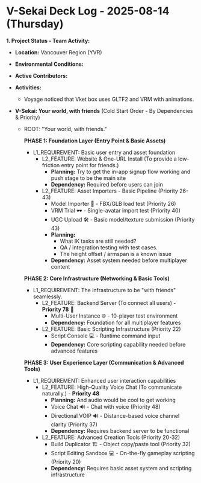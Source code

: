 # V-Sekai Deck Log - 2025-08-14 (Thursday)

**1. Project Status - Team Activity:**

- **Location:** Vancouver Region (YVR)
- **Environmental Conditions:**

- **Active Contributors:**
- **Activities:**
  - Voyage noticed that Vket box uses GLTF2 and VRM with animations.
- **V-Sekai: Your world, with friends** (Cold Start Order - By Dependencies & Priority)
  - ROOT: "Your world, with friends."
    
    **PHASE 1: Foundation Layer (Entry Point & Basic Assets)**
    - L1_REQUIREMENT: Basic user entry and asset foundation
      - L2_FEATURE: Website & One-URL Install (To provide a low-friction entry point for friends.)
        - **Planning:** Try to get the in-app signup flow working and push stage to be the main site
        - **Dependency:** Required before users can join
      - L2_FEATURE: Asset Importers - Basic Pipeline (Priority 26-43)
        - Model Importer 🎨 - FBX/GLB load test (Priority 26)
        - VRM Trial 🕶️ - Single-avatar import test (Priority 40) 
        - UGC Upload 🛠️ - Basic model/texture submission (Priority 43)
        - **Planning:**
          - What IK tasks are still needed?
          - QA / integration testing with test cases.
          - The height offset / armspan is a known issue
        - **Dependency:** Asset system needed before multiplayer content

    **PHASE 2: Core Infrastructure (Networking & Basic Tools)**
    - L1_REQUIREMENT: The infrastructure to be "with friends" seamlessly.
      - L2_FEATURE: Backend Server (To connect all users) - **Priority 78** 🚨
        - Multi-User Instance 🌐 - 10-player test environment
        - **Dependency:** Foundation for all multiplayer features
      - L2_FEATURE: Basic Scripting Infrastructure (Priority 22)
        - Script Console 💻 - Runtime command input
        - **Dependency:** Core scripting capability needed before advanced features

    **PHASE 3: User Experience Layer (Communication & Advanced Tools)**
    - L1_REQUIREMENT: Enhanced user interaction capabilities
      - L2_FEATURE: High-Quality Voice Chat (To communicate naturally.) - **Priority 48**
        - **Planning:** And audio would be cool to get working
        - Voice Chat 🔊 - Chat with voice (Priority 48)
        - Directional VOIP 🔊 - Distance-based voice channel clarity (Priority 37)
        - **Dependency:** Requires backend server to be functional
      - L2_FEATURE: Advanced Creation Tools (Priority 20-32)
        - Build Duplicator 🏗️ - Object copy/paste tool (Priority 32)
        - Script Editing Sandbox 💻 - On-the-fly gameplay scripting (Priority 20)
        - **Dependency:** Requires basic asset system and scripting infrastructure
